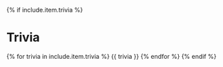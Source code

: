 {% if include.item.trivia %}
# Trivia
{% for trivia in include.item.trivia %}
  {{ trivia }}
{% endfor %}
{% endif %}
